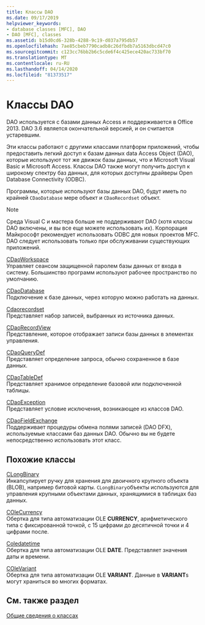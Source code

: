 ```yaml
---
title: Классы DAO
ms.date: 09/17/2019
helpviewer_keywords:
- database classes [MFC], DAO
- DAO [MFC], classes
ms.assetid: b15d0cd6-328b-4288-9c19-d037a795db57
ms.openlocfilehash: 7ae85cbeb7790cadb8c26dfbdb7a5163dbcd47c0
ms.sourcegitcommit: c123cc76bb2b6c5cde6f4c425ece420ac733bf70
ms.translationtype: MT
ms.contentlocale: ru-RU
ms.lasthandoff: 04/14/2020
ms.locfileid: "81373517"
---
```

# <a name="dao-classes"></a>Классы DAO

DAO используется с базами данных Access и поддерживается в Office 2013. DAO 3.6 является окончательной версией, и он считается устаревшим.

Эти классы работают с другими классами платформ приложений, чтобы предоставить легкий доступ к базам данных data Access Object (DAO), которые используют тот же движок базы данных, что и Microsoft Visual Basic и Microsoft Access. Классы DAO также могут получить доступ к широкому спектру баз данных, для которых доступны драйверы Open Database Connectivity (ODBC).

Программы, которые используют базы данных DAO, будут иметь по крайней `CDaoDatabase` мере объект и `CDaoRecordset` объект.

> [!NOTE]
> Среда Visual C и мастера больше не поддерживают DAO (хотя классы DAO включены, и вы все еще можете использовать их). Корпорация Майкрософт рекомендует использовать ODBC для новых проектов MFC. DAO следует использовать только при обслуживании существующих приложений.

[CDaoWorkspace](../mfc/reference/cdaoworkspace-class.md)<br/>
Управляет сеансом защищенной паролем базы данных от входа в систему. Большинство программ используют рабочее пространство по умолчанию.

[CDaoDatabase](../mfc/reference/cdaodatabase-class.md)<br/>
Подключение к базе данных, через которую можно работать на данных.

[Cdaorecordset](../mfc/reference/cdaorecordset-class.md)<br/>
Представляет набор записей, выбранных из источника данных.

[CDaoRecordView](../mfc/reference/cdaorecordview-class.md)<br/>
Представление, которое отображает записи базы данных в элементах управления.

[CDaoQueryDef](../mfc/reference/cdaoquerydef-class.md)<br/>
Представляет определение запроса, обычно сохраненное в базе данных.

[CDaoTableDef](../mfc/reference/cdaotabledef-class.md)<br/>
Представляет хранимое определение базовой или подключенной таблицы.

[CDaoException](../mfc/reference/cdaoexception-class.md)<br/>
Представляет условие исключения, возникающее из классов DAO.

[CDaoFieldExchange](../mfc/reference/cdaofieldexchange-class.md)<br/>
Поддерживает процедуры обмена полями записей (DAO DFX), используемые классами баз данных DAO. Обычно вы не будете непосредственно использовать этот класс.

## <a name="related-classes"></a>Похожие классы

[CLongBinary](../mfc/reference/clongbinary-class.md)<br/>
Инкапсулирует ручку для хранения для двоичного крупного объекта (BLOB), например битовой карты. `CLongBinary`объекты используются для управления крупными объектами данных, хранящимися в таблицах баз данных.

[COleCurrency](../mfc/reference/colecurrency-class.md)<br/>
Обертка для типа автоматизации OLE **CURRENCY**, арифметического типа с фиксированной точкой, с 15 цифрами до десятичной точки и 4 цифрами после.

[Coledatetime](../atl-mfc-shared/reference/coledatetime-class.md)<br/>
Обертка для типа автоматизации OLE **DATE**. Представляет значения даты и времени.

[COleVariant](../mfc/reference/colevariant-class.md)<br/>
Обертка для типа автоматизации OLE **VARIANT**. Данные в **VARIANT**s могут храниться во многих форматах.

## <a name="see-also"></a>См. также раздел

[Общие сведения о классах](../mfc/class-library-overview.md)
